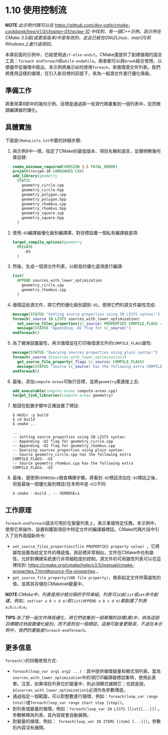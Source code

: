 # 1.10 使用控制流

**NOTE**:*此示例代碼可以在  https://github.com/dev-cafe/cmake-cookbook/tree/v1.0/chapter-01/recipe-10 中找到，有一個C++示例。該示例在CMake 3.5版(或更高版本)中是有效的，並且已經在GNU/Linux、macOS和Windows上進行過測試。*

本章前面的示例中，已經使用過`if-else-endif`。CMake還提供了創建循環的語言工具：`foreach endforeach`和`while-endwhile`。兩者都可以與`break`結合使用，以便儘早從循環中跳出。本示例將展示如何使用`foreach`，來循環源文件列表。我們將應用這樣的循環，在引入新目標的前提下，來為一組源文件進行優化降級。

## 準備工作

將重用第8節中的幾何示例，目標是通過將一些源代碼彙集到一個列表中，從而微調編譯器的優化。

## 具體實施

下面是`CMakeLists.txt`中要的詳細步驟:

1. 與示例8中一樣，指定了CMake的最低版本、項目名稱和語言，並聲明瞭幾何庫目標:

   ```cmake
   cmake_minimum_required(VERSION 3.5 FATAL_ERROR)
   project(recipe-10 LANGUAGES CXX)
   add_library(geometry
     STATIC
       geometry_circle.cpp
       geometry_circle.hpp
       geometry_polygon.cpp
       geometry_polygon.hpp
       geometry_rhombus.cpp
       geometry_rhombus.hpp
       geometry_square.cpp
       geometry_square.hpp
     )
   ```

2. 使用`-O3`編譯器優化級別編譯庫，對目標設置一個私有編譯器選項:

   ```cmake
   target_compile_options(geometry
     PRIVATE
     	-O3
     )
   ```

3. 然後，生成一個源文件列表，以較低的優化選項進行編譯:

   ```cmake
   list(
     APPEND sources_with_lower_optimization
       geometry_circle.cpp
       geometry_rhombus.cpp
     )
   ```

4. 循環這些源文件，將它們的優化級別調到`-O2`。使用它們的源文件屬性完成:

   ```cmake
   message(STATUS "Setting source properties using IN LISTS syntax:")
   foreach(_source IN LISTS sources_with_lower_optimization)
     set_source_files_properties(${_source} PROPERTIES COMPILE_FLAGS -O2)
     message(STATUS "Appending -O2 flag for ${_source}")
   endforeach()
   ```

5. 為了確保設置屬性，再次循環並在打印每個源文件的`COMPILE_FLAGS`屬性:

   ```cmake
   message(STATUS "Querying sources properties using plain syntax:")
   foreach(_source ${sources_with_lower_optimization})
     get_source_file_property(_flags ${_source} COMPILE_FLAGS)
     message(STATUS "Source ${_source} has the following extra COMPILE_FLAGS: ${_flags}")
   endforeach()
   ```

6. 最後，添加`compute-areas`可執行目標，並將`geometry`庫連接上去:

   ```cmake
   add_executable(compute-areas compute-areas.cpp)
   target_link_libraries(compute-areas geometry)
   ```

7. 驗證在配置步驟中正確設置了標誌:

   ```shell
   $ mkdir -p build
   $ cd build
   $ cmake ..
   
   ...
   -- Setting source properties using IN LISTS syntax:
   -- Appending -O2 flag for geometry_circle.cpp
   -- Appending -O2 flag for geometry_rhombus.cpp
   -- Querying sources properties using plain syntax:
   -- Source geometry_circle.cpp has the following extra COMPILE_FLAGS: -O2
   -- Source geometry_rhombus.cpp has the following extra COMPILE_FLAGS: -O2
   ```

8. 最後，還使用`VERBOSE=1`檢查構建步驟。將看到`-O2`標誌添加在`-O3`標誌之後，但是最後一個優化級別標誌(在本例中是`-O2`)不同:

   ```shell
   $ cmake --build . -- VERBOSE=1
   ```

## 工作原理

`foreach-endforeach`語法可用於在變量列表上，表示重複特定任務。本示例中，使用它來操作、設置和獲取項目中特定文件的編譯器標誌。CMake代碼片段中引入了另外兩個新命令:

* `set_source_files_properties(file PROPERTIES property value) `，它將屬性設置為給定文件的傳遞值。與目標非常相似，文件在CMake中也有屬性，允許對構建系統進行非常細粒度的控制。源文件的可用屬性列表可以在這裡找到: https://cmake.org/cmake/help/v3.5/manual/cmake-properties.7.html#source-file-properties 。
* `get_source_file_property(VAR file property)`，檢索給定文件所需屬性的值，並將其存儲在CMake`VAR`變量中。

**NOTE**:*CMake中，列表是用分號分隔的字符串組。列表可以由`list`或`set`命令創建。例如，`set(var a b c d e)`和`list(APPEND a b c d e)`都創建了列表`a;b;c;d;e`。*

**TIPS**:*為了對一組文件降低優化，將它們收集到一個單獨的目標(庫)中，併為這個目標顯式地設置優化級別，而不是附加一個標誌，這樣可能會更簡潔，不過在本示例中，我們的重點是`foreach-endforeach`。*

## 更多信息

`foreach()`的四種使用方式:

* `foreach(loop_var arg1 arg2 ...) `: 其中提供循環變量和顯式項列表。當為`sources_with_lower_optimization`中的項打印編譯器標誌集時，使用此表單。注意，如果項目列表位於變量中，則必須顯式展開它；也就是說，`${sources_with_lower_optimization}`必須作為參數傳遞。
* 通過指定一個範圍，可以對整數進行循環，例如：`foreach(loop_var range total)`或`foreach(loop_var range start stop [step])`。
* 對列表值變量的循環，例如：`foreach(loop_var IN LISTS [list1[...]])` 。參數解釋為列表，其內容就會自動展開。
* 對變量的循環，例如：` foreach(loop_var IN ITEMS [item1 [...]])`。參數的內容沒有展開。

